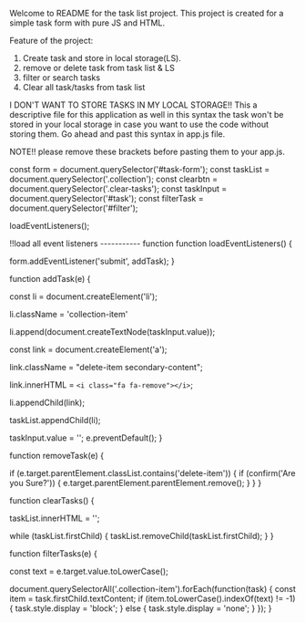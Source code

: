 Welcome to README for the task list project.
This project is created for a simple task form with pure JS and HTML.

Feature of the project:
1) Create task and store in local storage(LS).
2) remove or delete task from task list & LS
3) filter or search tasks
4) Clear all task/tasks from task list


I DON'T WANT TO STORE TASKS IN MY LOCAL STORAGE!!
This a descriptive file for this application as well in this syntax the task won't be stored in your local storage in case you want to use the code without storing them.
Go ahead and past this syntax in app.js file.

NOTE!! please remove <!-- text --> these brackets before pasting them to your app.js.

<!-- Declare variables -->
const form = document.querySelector('#task-form');
const taskList = document.querySelector('.collection');
const clearbtn = document.querySelector('.clear-tasks');
const taskInput = document.querySelector('#task');
const filterTask = document.querySelector('#filter');

<!-- Load all events -->
loadEventListeners();

!!load all event listeners ----------- function
function loadEventListeners() {

<!-- Add task event -->
  form.addEventListener('submit', addTask);
}

<!-- Add task function -->

function addTask(e) {
  <!-- create li element -->
  const li = document.createElement('li');
  <!-- add class -->
  li.className = 'collection-item'
  <!-- create text node and append it as the child -->
  li.append(document.createTextNode(taskInput.value));
  <!-- create a link element -->
  const link = document.createElement('a');
  <!-- add className to the link -->
  link.className = "delete-item secondary-content";
  <!-- add innerHTML -->
  link.innerHTML = `<i class="fa fa-remove"></i>`;
  <!-- append it to the li tag -->
  li.appendChild(link);
  <!-- append li to the ul -->
  taskList.appendChild(li);

  <!-- clear the input -->
  taskInput.value = '';
  e.preventDefault();
}

<!-- Delete Task function -->

function removeTask(e) {
  <!-- Find the parent element that contains the class delete -->
  if (e.target.parentElement.classList.contains('delete-item')) {
    <!-- this is a confirmation for delete -->
    if (confirm('Are you Sure?')) {
    <!-- target the li element and remove its -->
      e.target.parentElement.parentElement.remove();
    }
  }
}

<!-- clear Tasks -->
function clearTasks() {
  <!-- Solution 1 -->
  taskList.innerHTML = '';

  <!-- Solution 2 -->

  <!-- as long as there is a first child in this ul -->
  while (taskList.firstChild) {
    <!-- remove the first child -->
    taskList.removeChild(taskList.firstChild);
  }
}

<!-- Filter the task -->
function filterTasks(e) {

  <!-- Get the text from whatever the user type -->
  const text = e.target.value.toLowerCase();
  <!-- get all the task form the ul mean all li's -->
  document.querySelectorAll('.collection-item').forEach(function(task) {
    <!-- forEach task we will get its content -->
    const item = task.firstChild.textContent;
    <!-- if the task that we set as an item has the value of text -->
    <!-- -1 mean that its not equal to negative search means the presense of text is true -->
    if (item.toLowerCase().indexOf(text) != -1) {
      <!-- show the task -->
      task.style.display = 'block';
    } else {
      <!-- else dont show the task -->
      task.style.display = 'none';
    }
  });
}
